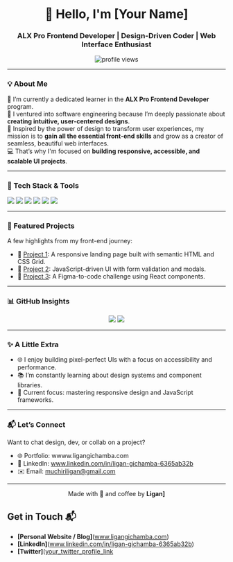 <!-- GitHub Profile README -->

<h1 align="center">👋 Hello, I'm [Your Name]</h1>
<h3 align="center">ALX Pro Frontend Developer | Design-Driven Coder | Web Interface Enthusiast</h3>

<p align="center">
  <img src="https://komarev.com/ghpvc/?username=[your-github-username]&label=Profile%20Views&color=0e75b6&style=flat" alt="profile views" />
</p>

---

### 💡 About Me

🌱 I’m currently a dedicated learner in the <strong>ALX Pro Frontend Developer</strong> program.  
🎨 I ventured into software engineering because I’m deeply passionate about <strong>creating intuitive, user-centered designs</strong>.  
🚀 Inspired by the power of design to transform user experiences, my mission is to <strong>gain all the essential front-end skills</strong> and grow as a creator of seamless, beautiful web interfaces.  
💻 That’s why I'm focused on <strong>building responsive, accessible, and scalable UI projects</strong>.

---

### 🧰 Tech Stack & Tools

<p>
  <img src="https://img.shields.io/badge/-HTML5-E34F26?style=flat&logo=html5&logoColor=white" />
  <img src="https://img.shields.io/badge/-CSS3-1572B6?style=flat&logo=css3&logoColor=white" />
  <img src="https://img.shields.io/badge/-JavaScript-F7DF1E?style=flat&logo=javascript&logoColor=black" />
  <img src="https://img.shields.io/badge/-React-61DAFB?style=flat&logo=react&logoColor=black" />
  <img src="https://img.shields.io/badge/-Figma-F24E1E?style=flat&logo=figma&logoColor=white" />
  <img src="https://img.shields.io/badge/-Git-F05032?style=flat&logo=git&logoColor=white" />
</p>

---

### 📌 Featured Projects

A few highlights from my front-end journey:

- 🎯 [Project 1](https://github.com/yourusername/project-one): A responsive landing page built with semantic HTML and CSS Grid.
- 🧩 [Project 2](https://github.com/yourusername/project-two): JavaScript-driven UI with form validation and modals.
- 🎨 [Project 3](https://github.com/yourusername/project-three): A Figma-to-code challenge using React components.

---

### 📊 GitHub Insights

<p align="center">
  <img src="https://github-readme-stats.vercel.app/api?username=[your-github-username]&show_icons=true&theme=radical" />
  <img src="https://github-readme-streak-stats.herokuapp.com/?user=[your-github-username]&theme=radical" />
</p>

---

### ✨ A Little Extra

- 🌐 I enjoy building pixel-perfect UIs with a focus on accessibility and performance.
- 📚 I’m constantly learning about design systems and component libraries.
- 🌈 Current focus: mastering responsive design and JavaScript frameworks.

---

### 📬 Let’s Connect

Want to chat design, dev, or collab on a project?

- 🌐 Portfolio: wwww.ligangichamba.com
- 💼 LinkedIn: www.linkedin.com/in/ligan-gichamba-6365ab32b
- ✉️ Email: muchiriligan@gmail.com

---

<p align="center">
  Made with 💙 and coffee by <strong>Ligan]</strong>
</p>



## Get in Touch 📬

- **[Personal Website / Blog]**(www.ligangichamba.com)
- **[LinkedIn]**(www.linkedin.com/in/ligan-gichamba-6365ab32b)
- **[Twitter]**([your_twitter_profile_link](https://x.com/search?q=link&src=typed_query)

